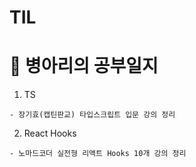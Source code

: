 # TIL
# 🐥 병아리의 공부일지

1. TS 
```
- 장기효(캡틴판교) 타입스크립트 입문 강의 정리
```

2. React Hooks 
```
- 노마드코더 실전형 리액트 Hooks 10개 강의 정리
```
